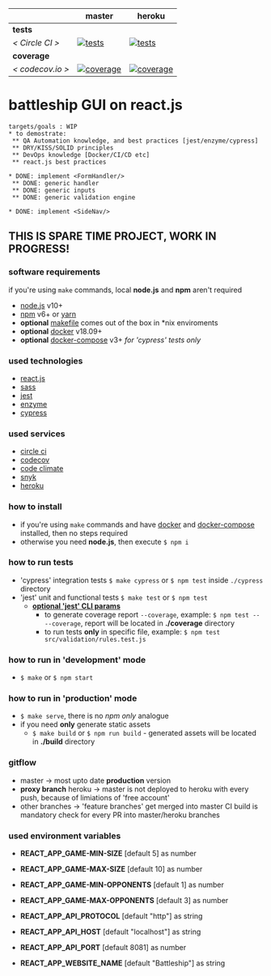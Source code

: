 [ci.tests-master-badge]: https://circleci.com/gh/eugene-matvejev/battleship-game-gui-react-js/tree/master.svg?style=svg
[ci.tests-master]: https://circleci.com/gh/eugene-matvejev/battleship-game-gui-react-js/tree/master
[ci.coverage-master-badge]: https://codecov.io/gh/eugene-matvejev/battleship-game-gui-react-js/branch/master/graph/badge.svg
[ci.coverage-master]: https://codecov.io/gh/eugene-matvejev/battleship-game-gui-react-js/branch/master

[ci.tests-heroku-badge]: https://circleci.com/gh/eugene-matvejev/battleship-game-gui-react-js/tree/heroku.svg?style=svg
[ci.tests-heroku]: https://circleci.com/gh/eugene-matvejev/battleship-game-gui-react-js/tree/heroku
[ci.coverage-heroku-badge]: https://codecov.io/gh/eugene-matvejev/battleship-game-gui-react-js/branch/heroku/graph/badge.svg
[ci.coverage-heroku]: https://codecov.io/gh/eugene-matvejev/battleship-game-gui-react-js/branch/heroku

|                  | master                                                      | heroku
|---               |---                                                          |---
| __tests__        |
| _< Circle CI >_  | [![tests][ci.tests-master-badge]][ci.tests-master]          | [![tests][ci.tests-heroku-badge]][ci.tests-heroku]
| __coverage__     |
| _< codecov.io >_ | [![coverage][ci.coverage-master-badge]][ci.coverage-master] | [![coverage][ci.coverage-heroku-badge]][ci.coverage-heroku]

# battleship GUI on react.js

```
targets/goals : WIP
* to demostrate:
 ** QA Automation knowledge, and best practices [jest/enzyme/cypress]
 ** DRY/KISS/SOLID principles
 ** DevOps knowledge [Docker/CI/CD etc]
 ** react.js best practices

* DONE: implement <FormHandler/>
 ** DONE: generic handler
 ** DONE: generic inputs
 ** DONE: generic validation engine

* DONE: implement <SideNav/>
```

## THIS IS SPARE TIME PROJECT, WORK IN PROGRESS!

### software requirements

if you're using `make` commands, local **node.js** and **npm** aren't required
* [node.js](https://nodejs.org/) v10+
* [npm](https://www.npmjs.com/) v6+ or [yarn](https://yarnpkg.com/)
* __optional__ [makefile](https://en.wikipedia.org/wiki/Makefile) comes out of the box in *nix enviroments
* __optional__ [docker](https://www.docker.com/) v18.09+
* __optional__ [docker-compose](https://docs.docker.com/compose/) v3+ *for 'cypress' tests only*

### used technologies

* [react.js](https://reactjs.org/)
* [sass](https://sass-lang.com/)
* [jest](https://facebook.github.io/jest/)
* [enzyme](http://airbnb.io/enzyme/)
* [cypress](https://www.cypress.io/)

### used services

* [circle ci](https://circleci.com/dashboard)
* [codecov](https://codecov.io/)
* [code climate](https://codeclimate.com/)
* [snyk](https://snyk.io/)
* [heroku](https://www.heroku.com/)

### how to install

* if you're using `make` commands and have [docker](https://docs.docker.com/install/) and [docker-compose](https://docs.docker.com/compose/install/) installed, then no steps required
* otherwise you need **node.js**, then execute `$ npm i`

### how to run tests

* 'cypress' integration tests `$ make cypress` or `$ npm test` inside `./cypress` directory
* 'jest' unit and functional tests `$ make test` or `$ npm test`
  * __[optional 'jest' CLI params](https://facebook.github.io/jest/docs/en/cli.html)__
    * to generate coverage report `--coverage`, example: `$ npm test -- --coverage`, report will be located in __./coverage__ directory
    * to run tests __only__ in specific file, example: `$ npm test src/validation/rules.test.js`

### how to run in 'development' mode

* `$ make` or `$ npm start`

### how to run in 'production' mode

* `$ make serve`, there is no _npm only_ analogue
* if you need __only__ generate static assets
  * `$ make build` or `$ npm run build` - generated assets will be located in __./build__ directory

### gitflow

* master -> most upto date __production__ version
* __proxy branch__ heroku -> master is not deployed to heroku with every push, because of limiations of 'free account'
* other branches -> 'feature branches' get merged into master
CI build is mandatory check for every PR into master/heroku branches

### used environment variables

* **REACT_APP_GAME-MIN-SIZE** [default 5] as number
* **REACT_APP_GAME-MAX-SIZE** [default 10] as number
* **REACT_APP_GAME-MIN-OPPONENTS** [default 1] as number
* **REACT_APP_GAME-MAX-OPPONENTS** [default 3] as number

* **REACT_APP_API_PROTOCOL** [default "http"] as string
* **REACT_APP_API_HOST** [default "localhost"] as string
* **REACT_APP_API_PORT** [default 8081] as number
* **REACT_APP_WEBSITE_NAME** [default "Battleship"] as string
